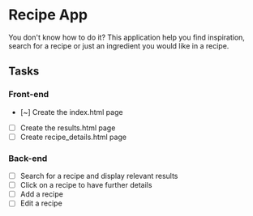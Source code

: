 # Recipe App
You don't know how to do it? This application help you find inspiration, search for a recipe or just an ingredient you would like in a recipe.

## Tasks
### Front-end
* [~] Create the index.html page
* [ ] Create the results.html page
* [ ] Create recipe_details.html page

### Back-end
* [ ] Search for a recipe and display relevant results
* [ ] Click on a recipe to have further details
* [ ] Add a recipe
* [ ] Edit a recipe 